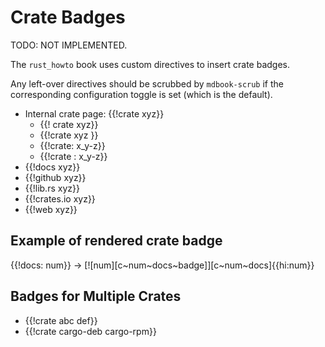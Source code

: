 # Crate Badges

TODO: NOT IMPLEMENTED.

The `rust_howto` book uses custom directives to insert crate badges.

Any left-over directives should be scrubbed by `mdbook-scrub`
if the corresponding configuration toggle is set (which is the default).

- Internal crate page: {{!crate xyz}}
  - {{! crate xyz}}
  - {{!crate xyz }}
  - {{!crate: x_y-z}}
  - {{!crate : x_y-z}}
- {{!docs xyz}}
- {{!github xyz}}
- {{!lib.rs xyz}}
- {{!crates.io xyz}}
- {{!web xyz}}

## Example of rendered crate badge

{{!docs: num}} -> [![num][c~num~docs~badge]][c~num~docs]{{hi:num}}

## Badges for Multiple Crates

- {{!crate abc def}}
- {{!crate cargo-deb cargo-rpm}}
